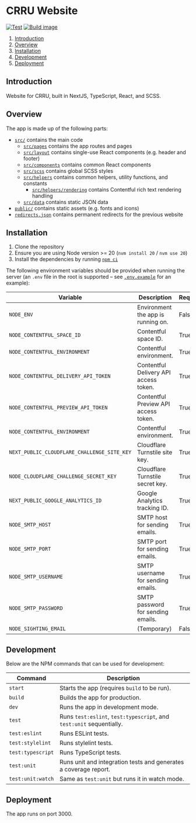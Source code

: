 # CRRU Website

[![Test](https://github.com/CRRU-UK/website/actions/workflows/main.yaml/badge.svg?branch=main)](https://github.com/CRRU-UK/website/actions/workflows/main.yaml)
[![Build image](https://github.com/CRRU-UK/website/actions/workflows/build.yaml/badge.svg?branch=main)](https://github.com/CRRU-UK/website/actions/workflows/build.yaml)

1. [Introduction](#introduction)
2. [Overview](#overview)
3. [Installation](#installation)
4. [Development](#development)
5. [Deployment](#deployment)

## Introduction

Website for CRRU, built in NextJS, TypeScript, React, and SCSS.

## Overview

The app is made up of the following parts:

* [`src/`](src/) contains the main code
  * [`src/pages`](src/pages) contains the app routes and pages
  * [`src/layout`](src/layout) contains single-use React components (e.g. header and footer)
  * [`src/components`](src/components) contains common React components
  * [`src/scss`](src/scss) contains global SCSS styles
  * [`src/helpers`](src/helpers) contains common helpers, utility functions, and constants
    * [`src/helpers/rendering`](src/helpers/rendering) contains Contentful rich text rendering handling
  * [`src/data`](src/data) contains static JSON data
* [`public/`](public/) contains static assets (e.g. fonts and icons)
* [`redirects.json`](redirects.json) contains permanent redirects for the previous website

## Installation

1. Clone the repository
2. Ensure you are using Node version >= 20 (`nvm install 20` / `nvm use 20`)
3. Install the dependencies by running [`npm ci`](https://docs.npmjs.com/cli/ci.html)

The following environment variables should be provided when running the server (an `.env` file in the root is supported – see [`.env.example`](.env.example) for an example):

| Variable                                    | Description                           | Required |
| ------------------------------------------- | ------------------------------------- | -------- |
| `NODE_ENV`                                  | Environment the app is running on.    | False    |
| `NODE_CONTENTFUL_SPACE_ID`                  | Contentful space ID.                  | True     |
| `NODE_CONTENTFUL_ENVIRONMENT`               | Contentful environment.               | True     |
| `NODE_CONTENTFUL_DELIVERY_API_TOKEN`        | Contentful Delivery API access token. | True     |
| `NODE_CONTENTFUL_PREVIEW_API_TOKEN`         | Contentful Preview API access token.  | True     |
| `NODE_CONTENTFUL_ENVIRONMENT`               | Contentful environment.               | True     |
| `NEXT_PUBLIC_CLOUDFLARE_CHALLENGE_SITE_KEY` | Cloudflare Turnstile site key.        | True     |
| `NODE_CLOUDFLARE_CHALLENGE_SECRET_KEY`      | Cloudflare Turnstile secret key.      | True     |
| `NEXT_PUBLIC_GOOGLE_ANALYTICS_ID`           | Google Analytics tracking ID.         | True     |
| `NODE_SMTP_HOST`                            | SMTP host for sending emails.         | True     |
| `NODE_SMTP_PORT`                            | SMTP port for sending emails.         | True     |
| `NODE_SMTP_USERNAME`                        | SMTP username for sending emails.     | True     |
| `NODE_SMTP_PASSWORD`                        | SMTP password for sending emails.     | True     |
| `NODE_SIGHTING_EMAIL`                       | (Temporary)                           | False    |

## Development

Below are the NPM commands that can be used for development:

| Command                 | Description                                                          |
| ----------------------- | -------------------------------------------------------------------- |
| `start`                 | Starts the app (requires `build` to be run).                         |
| `build`                 | Builds the app for production.                                       |
| `dev`                   | Runs the app in development mode.                                    |
| `test`                  | Runs `test:eslint`, `test:typescript`, and `test:unit` sequentially. |
| `test:eslint`           | Runs ESLint tests.                                                   |
| `test:stylelint`        | Runs stylelint tests.                                                |
| `test:typescript`       | Runs TypeScript tests.                                               |
| `test:unit`             | Runs unit and integration tests and generates a coverage report.     |
| `test:unit:watch`       | Same as `test:unit` but runs it in watch mode.                       |

## Deployment

The app runs on port 3000.
